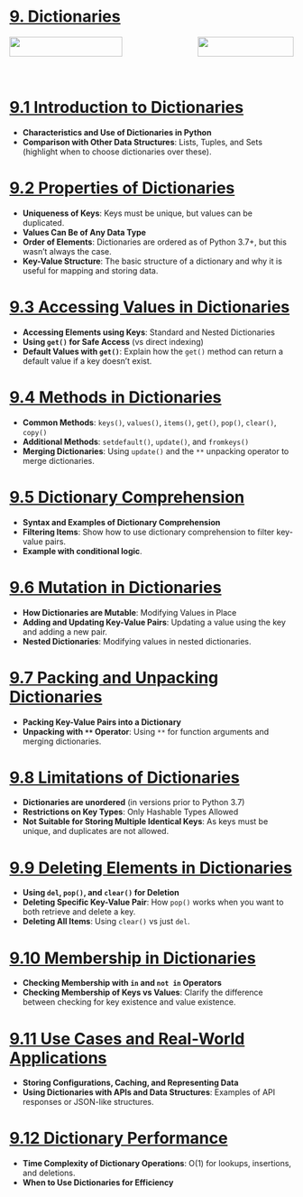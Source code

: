# [9. Dictionaries](session-9.0.md#9-dictionaries)

<span style="display: flex; justify-content: space-between; width: 100%; align-items: center;">
    <a href="../08-module-08-tuples/README.md">
        <img src="https://img.shields.io/badge/Previous-Python_Tuples-blue" width="200" height="35">
    </a>
    <a href="../10-module-10-sets/README.md">
        <img src="https://img.shields.io/badge/Next-Python_Sets-brightgreen" width="170" height="35">
    </a>
</span>
<br><br>

# [9.1 Introduction to Dictionaries](session-9.0.md#91-introduction-to-dictionaries)
- **Characteristics and Use of Dictionaries in Python**
- **Comparison with Other Data Structures**: Lists, Tuples, and Sets (highlight when to choose dictionaries over these).

# [9.2 Properties of Dictionaries](session-9.0.md#92-properties-of-dictionaries)
- **Uniqueness of Keys**: Keys must be unique, but values can be duplicated.
- **Values Can Be of Any Data Type**
- **Order of Elements**: Dictionaries are ordered as of Python 3.7+, but this wasn’t always the case.
- **Key-Value Structure**: The basic structure of a dictionary and why it is useful for mapping and storing data.

# [9.3 Accessing Values in Dictionaries](session-9.0.md#93-accessing-values-in-dictionaries)
- **Accessing Elements using Keys**: Standard and Nested Dictionaries
- **Using `get()` for Safe Access** (vs direct indexing)
- **Default Values with `get()`**: Explain how the `get()` method can return a default value if a key doesn’t exist.
   
# [9.4 Methods in Dictionaries](session-9.0.md#94-methods-in-dictionaries)
- **Common Methods**: `keys()`, `values()`, `items()`, `get()`, `pop()`, `clear()`, `copy()`
- **Additional Methods**: `setdefault()`, `update()`, and `fromkeys()`
- **Merging Dictionaries**: Using `update()` and the `**` unpacking operator to merge dictionaries.

# [9.5 Dictionary Comprehension](session-9.0.md#95-dictionary-comprehension)
- **Syntax and Examples of Dictionary Comprehension**
- **Filtering Items**: Show how to use dictionary comprehension to filter key-value pairs.
- **Example with conditional logic**.

# [9.6 Mutation in Dictionaries](session-9.0.md#96-mutation-in-dictionaries)
- **How Dictionaries are Mutable**: Modifying Values in Place
- **Adding and Updating Key-Value Pairs**: Updating a value using the key and adding a new pair.
- **Nested Dictionaries**: Modifying values in nested dictionaries.

# [9.7 Packing and Unpacking Dictionaries](session-9.0.md#97-packing-and-unpacking-dictionaries)
- **Packing Key-Value Pairs into a Dictionary**
- **Unpacking with `**` Operator**: Using `**` for function arguments and merging dictionaries.

# [9.8 Limitations of Dictionaries](session-9.0.md#98-limitations-of-dictionaries)
- **Dictionaries are unordered** (in versions prior to Python 3.7)
- **Restrictions on Key Types**: Only Hashable Types Allowed
- **Not Suitable for Storing Multiple Identical Keys**: As keys must be unique, and duplicates are not allowed.

# [9.9 Deleting Elements in Dictionaries](session-9.0.md#99-deleting-elements-in-dictionaries)
- **Using `del`, `pop()`, and `clear()` for Deletion**
- **Deleting Specific Key-Value Pair**: How `pop()` works when you want to both retrieve and delete a key.
- **Deleting All Items**: Using `clear()` vs just `del`.

# [9.10 Membership in Dictionaries](session-9.0.md#910-membership-in-dictionaries)
- **Checking Membership with `in` and `not in` Operators**
- **Checking Membership of Keys vs Values**: Clarify the difference between checking for key existence and value existence.

# [9.11 Use Cases and Real-World Applications](session-9.0.md#911-use-cases-and-real-world-applications)
- **Storing Configurations, Caching, and Representing Data**
- **Using Dictionaries with APIs and Data Structures**: Examples of API responses or JSON-like structures.

# [9.12 Dictionary Performance](session-9.0.md#912-dictionary-performance)
- **Time Complexity of Dictionary Operations**: O(1) for lookups, insertions, and deletions.
- **When to Use Dictionaries for Efficiency**
